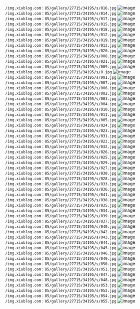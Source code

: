 `/img.xiublog.com：85/gallery/27715/34195/s/016.jpg`
![image](/img.xiublog.com：85/gallery/27715/34195/s/016.jpg)`/img.xiublog.com：85/gallery/27715/34195/s/014.jpg`
![image](/img.xiublog.com：85/gallery/27715/34195/s/014.jpg)`/img.xiublog.com：85/gallery/27715/34195/s/017.jpg`
![image](/img.xiublog.com：85/gallery/27715/34195/s/017.jpg)`/img.xiublog.com：85/gallery/27715/34195/s/015.jpg`
![image](/img.xiublog.com：85/gallery/27715/34195/s/015.jpg)`/img.xiublog.com：85/gallery/27715/34195/s/018.jpg`
![image](/img.xiublog.com：85/gallery/27715/34195/s/018.jpg)`/img.xiublog.com：85/gallery/27715/34195/s/012.jpg`
![image](/img.xiublog.com：85/gallery/27715/34195/s/012.jpg)`/img.xiublog.com：85/gallery/27715/34195/s/019.jpg`
![image](/img.xiublog.com：85/gallery/27715/34195/s/019.jpg)`/img.xiublog.com：85/gallery/27715/34195/s/013.jpg`
![image](/img.xiublog.com：85/gallery/27715/34195/s/013.jpg)`/img.xiublog.com：85/gallery/27715/34195/s/020.jpg`
![image](/img.xiublog.com：85/gallery/27715/34195/s/020.jpg)`/img.xiublog.com：85/gallery/27715/34195/s/008.jpg`
![image](/img.xiublog.com：85/gallery/27715/34195/s/008.jpg)`/img.xiublog.com：85/gallery/27715/34195/s/021.jpg`
![image](/img.xiublog.com：85/gallery/27715/34195/s/021.jpg)`/img.xiublog.com：85/gallery/27715/34195/s/009.jpg`
![image](/img.xiublog.com：85/gallery/27715/34195/s/009.jpg)`/img.xiublog.com：85/gallery/27715/34195/s/0.jpg`
![image](/img.xiublog.com：85/gallery/27715/34195/s/0.jpg)`/img.xiublog.com：85/gallery/27715/34195/s/001.jpg`
![image](/img.xiublog.com：85/gallery/27715/34195/s/001.jpg)`/img.xiublog.com：85/gallery/27715/34195/s/007.jpg`
![image](/img.xiublog.com：85/gallery/27715/34195/s/007.jpg)`/img.xiublog.com：85/gallery/27715/34195/s/006.jpg`
![image](/img.xiublog.com：85/gallery/27715/34195/s/006.jpg)`/img.xiublog.com：85/gallery/27715/34195/s/002.jpg`
![image](/img.xiublog.com：85/gallery/27715/34195/s/002.jpg)`/img.xiublog.com：85/gallery/27715/34195/s/003.jpg`
![image](/img.xiublog.com：85/gallery/27715/34195/s/003.jpg)`/img.xiublog.com：85/gallery/27715/34195/s/004.jpg`
![image](/img.xiublog.com：85/gallery/27715/34195/s/004.jpg)`/img.xiublog.com：85/gallery/27715/34195/s/010.jpg`
![image](/img.xiublog.com：85/gallery/27715/34195/s/010.jpg)`/img.xiublog.com：85/gallery/27715/34195/s/011.jpg`
![image](/img.xiublog.com：85/gallery/27715/34195/s/011.jpg)`/img.xiublog.com：85/gallery/27715/34195/s/005.jpg`
![image](/img.xiublog.com：85/gallery/27715/34195/s/005.jpg)`/img.xiublog.com：85/gallery/27715/34195/s/024.jpg`
![image](/img.xiublog.com：85/gallery/27715/34195/s/024.jpg)`/img.xiublog.com：85/gallery/27715/34195/s/023.jpg`
![image](/img.xiublog.com：85/gallery/27715/34195/s/023.jpg)`/img.xiublog.com：85/gallery/27715/34195/s/031.jpg`
![image](/img.xiublog.com：85/gallery/27715/34195/s/031.jpg)`/img.xiublog.com：85/gallery/27715/34195/s/022.jpg`
![image](/img.xiublog.com：85/gallery/27715/34195/s/022.jpg)`/img.xiublog.com：85/gallery/27715/34195/s/032.jpg`
![image](/img.xiublog.com：85/gallery/27715/34195/s/032.jpg)`/img.xiublog.com：85/gallery/27715/34195/s/026.jpg`
![image](/img.xiublog.com：85/gallery/27715/34195/s/026.jpg)`/img.xiublog.com：85/gallery/27715/34195/s/025.jpg`
![image](/img.xiublog.com：85/gallery/27715/34195/s/025.jpg)`/img.xiublog.com：85/gallery/27715/34195/s/029.jpg`
![image](/img.xiublog.com：85/gallery/27715/34195/s/029.jpg)`/img.xiublog.com：85/gallery/27715/34195/s/027.jpg`
![image](/img.xiublog.com：85/gallery/27715/34195/s/027.jpg)`/img.xiublog.com：85/gallery/27715/34195/s/030.jpg`
![image](/img.xiublog.com：85/gallery/27715/34195/s/030.jpg)`/img.xiublog.com：85/gallery/27715/34195/s/028.jpg`
![image](/img.xiublog.com：85/gallery/27715/34195/s/028.jpg)`/img.xiublog.com：85/gallery/27715/34195/s/033.jpg`
![image](/img.xiublog.com：85/gallery/27715/34195/s/033.jpg)`/img.xiublog.com：85/gallery/27715/34195/s/036.jpg`
![image](/img.xiublog.com：85/gallery/27715/34195/s/036.jpg)`/img.xiublog.com：85/gallery/27715/34195/s/041.jpg`
![image](/img.xiublog.com：85/gallery/27715/34195/s/041.jpg)`/img.xiublog.com：85/gallery/27715/34195/s/038.jpg`
![image](/img.xiublog.com：85/gallery/27715/34195/s/038.jpg)`/img.xiublog.com：85/gallery/27715/34195/s/035.jpg`
![image](/img.xiublog.com：85/gallery/27715/34195/s/035.jpg)`/img.xiublog.com：85/gallery/27715/34195/s/034.jpg`
![image](/img.xiublog.com：85/gallery/27715/34195/s/034.jpg)`/img.xiublog.com：85/gallery/27715/34195/s/039.jpg`
![image](/img.xiublog.com：85/gallery/27715/34195/s/039.jpg)`/img.xiublog.com：85/gallery/27715/34195/s/037.jpg`
![image](/img.xiublog.com：85/gallery/27715/34195/s/037.jpg)`/img.xiublog.com：85/gallery/27715/34195/s/040.jpg`
![image](/img.xiublog.com：85/gallery/27715/34195/s/040.jpg)`/img.xiublog.com：85/gallery/27715/34195/s/042.jpg`
![image](/img.xiublog.com：85/gallery/27715/34195/s/042.jpg)`/img.xiublog.com：85/gallery/27715/34195/s/043.jpg`
![image](/img.xiublog.com：85/gallery/27715/34195/s/043.jpg)`/img.xiublog.com：85/gallery/27715/34195/s/044.jpg`
![image](/img.xiublog.com：85/gallery/27715/34195/s/044.jpg)`/img.xiublog.com：85/gallery/27715/34195/s/045.jpg`
![image](/img.xiublog.com：85/gallery/27715/34195/s/045.jpg)`/img.xiublog.com：85/gallery/27715/34195/s/046.jpg`
![image](/img.xiublog.com：85/gallery/27715/34195/s/046.jpg)`/img.xiublog.com：85/gallery/27715/34195/s/049.jpg`
![image](/img.xiublog.com：85/gallery/27715/34195/s/049.jpg)`/img.xiublog.com：85/gallery/27715/34195/s/050.jpg`
![image](/img.xiublog.com：85/gallery/27715/34195/s/050.jpg)`/img.xiublog.com：85/gallery/27715/34195/s/051.jpg`
![image](/img.xiublog.com：85/gallery/27715/34195/s/051.jpg)`/img.xiublog.com：85/gallery/27715/34195/s/047.jpg`
![image](/img.xiublog.com：85/gallery/27715/34195/s/047.jpg)`/img.xiublog.com：85/gallery/27715/34195/s/048.jpg`
![image](/img.xiublog.com：85/gallery/27715/34195/s/048.jpg)`/img.xiublog.com：85/gallery/27715/34195/s/053.jpg`
![image](/img.xiublog.com：85/gallery/27715/34195/s/053.jpg)`/img.xiublog.com：85/gallery/27715/34195/s/052.jpg`
![image](/img.xiublog.com：85/gallery/27715/34195/s/052.jpg)`/img.xiublog.com：85/gallery/27715/34195/s/054.jpg`
![image](/img.xiublog.com：85/gallery/27715/34195/s/054.jpg)`/img.xiublog.com：85/gallery/27715/34195/s/055.jpg`
![image](/img.xiublog.com：85/gallery/27715/34195/s/055.jpg)